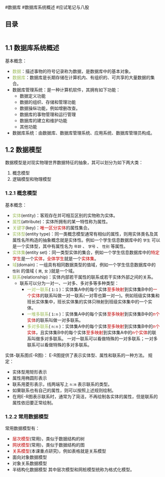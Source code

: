 #数据库 #数据库系统概述 #应试笔记与八股 

## 目录

```toc
```

## 1.1 数据库系统概述

基本概念：
- <font color="#9bbb59">数据</font>：描述事物的符号记录称为数据，是数据库中的基本对象。
- <font color="#9bbb59">数据库</font>：数据库是长期存储在计算机内、有组织的、可共享的大量数据的集合。
- 数据库管理系统：是一种计算机软件，其拥有如下功能：
	- 数据定义功能
	- 数据的组织、存储和管理功能
	- 数据操纵功能，例如增删改查。
	- 数据库的事物管理和运行管理
	- 数据库的建立和维护功能
	- 其他功能
- 数据库系统：由数据库、数据库管理系统、应用系统、数据库管理员构成。

## 1.2 数据模型

数据模型是对现实物理世界数据特征的抽象，其可以划分为如下两大类：
1. 概念模型
2. 逻辑模型和物理模型

### 1.2.1 概念模型

基本概念：
- <font color="#9bbb59">实体</font>(entity)：客观存在并可相互区别的实物称为实体。
- <font color="#9bbb59">属性</font>(attribute)：实体所拥有的某一特性称为属性。
- <font color="#9bbb59">关键字</font>(key)：<font color="#c00000">唯一区分实体</font>的属性集合。
- <font color="#9bbb59">实体型</font>(entity type)：同一类概念模型通常有相似的属性，则用实体类名及其属性名所构造的抽象概念就是实体性。例如一个学生信息数据库中的 `学生` 可以是一个实体型，其中有属性名为 `年龄` 、 `学号` 、 `性别` 等属性。
- <font color="#9bbb59">实体集</font>(entity set)：同一类型实体的集合，例如一个学生信息数据库中的<font color="#c00000">特定学生</font>是一个<font color="#c00000">实体</font>，<font color="#c00000">全体学生</font>就是一个<font color="#c00000">实体集</font>。
- <font color="#9bbb59">域</font>(domain)：一组具有相同数据类型的值域，例如一个学生信息数据库中的 `性别` 的值域 { `男`, `女` }就是一个域。
- <font color="#9bbb59">联系</font>(relationship)：实体内部若干属性的联系或若干实体外部之间的关系。
	- 联系可以分为一对一、一对多、多对多等多种类型：
	  - <font color="#9bbb59">一对一联系</font>( `1:1` )：实体集A中的每个实体<font color="#c00000">至多映射</font>到实体集B中的<font color="#c00000">一个实体</font>的联系叫做一对一联系(一对零也算一对一)。例如班级实体集和班长实体集中，班长实体集的实体只映射到班级实体集中的一个实体。
	  - <font color="#9bbb59">一堆多联系</font>( `1:n` )：实体集A中的每个实体<font color="#c00000">至多映射</font>到实体集B中的<font color="#c00000">n个实体</font>的联系叫做一对多联系。
	  - <font color="#9bbb59">多对多联系</font>( `n:n` )：实体集A中的每个实体<font color="#c00000">至多映射</font>到实体集B中的<font color="#c00000">n个实体</font>，且实体集B中的每个实体<font color="#c00000">至多映射</font>到实体集A中的<font color="#c00000">n个实体</font>的联系叫做多对多联系。
		一对一联系可以看做特殊的一对多联系；一对多联系可以看做特殊的多对多联系。

实体-联系图(E-R图)：
	E-R图提供了表示实体型、属性和联系的一种方法。
	规定：
   - 实体型用矩形表示
   - 属性用椭圆形表示
   - 联系用菱形表示，线两端写上 `n:m` 表示联系的类型。
   - 如果联系也有自己的属性，则可以按照上述规则绘制。
   - 在用E-R图表示联系时，通常为了简洁，不再绘制各实体的属性，但是联系的属性依旧要正常绘制。

### 1.2.2 常用数据模型

常用数据模型有：
- <font color="#c00000">层次模型</font>(常用)，类似于数据结构的树
- <font color="#c00000">网状模型</font>(常用)，类似于数据结构的图
- <font color="#c00000">关系模型</font>(本课重点研究)，例如表格就是关系模型
- 面向对象数据模型
- 对象关系数据模型
- 半结构化数据模型
其中层次模型和网桩模型统称为格式化模型。

